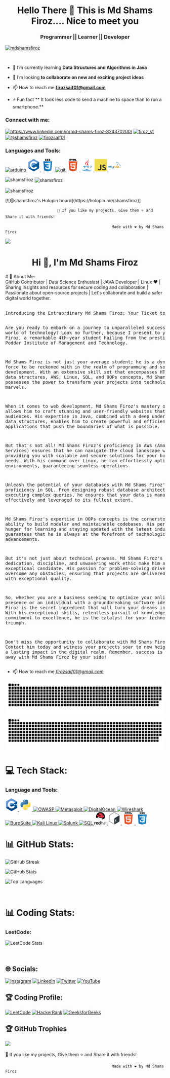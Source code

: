 

<!--
**shamsfiroz/shamsfiroz** is a ✨ _special_ ✨ repository because its `README.md` (this file) appears on your GitHub profile.

Here are some ideas to get you started:

- 🔭 I’m currently working on ...
- 🌱 I’m currently learning ...
- 👯 I’m looking to collaborate on ...
- 🤔 I’m looking for help with ...
- 💬 Ask me about ...
- 📫 How to reach me: ...
- 😄 Pronouns: ...
- ⚡ Fun fact: ...
-->

<h1 align="center">
Hello There 👋 This is Md Shams Firoz.... Nice to meet you
  
</h1>
<h3 align="center">Programmer || Learner || Developer </h3>


<p align="left"> <a href="https://github.com/ryo-ma/github-profile-trophy"><img src="https://github-profile-trophy.vercel.app/?username=mdshamsfiroz" alt="mdshamsfiroz" /></a> </p>

<p align="left"> <a href="https://twitter.com/" target="blank"><img src="https://img.shields.io/twitter/follow/?logo=twitter&style=for-the-badge" alt="" /></a> </p>

- 🌱 I’m currently learning **Data Structures and Algorithms in Java**

- 👯 I’m looking **to collaborate on new and exciting project ideas**

- 📫 How to reach me **firozsaif01@gmail.com**

- ⚡ Fun fact ** It took less code to send a machine to space than to run a smartphone.**

<h3 align="left">Connect with me:</h3>
<p align="left">
<a href="https://linkedin.com/in/https://www.linkedin.com/in/md-shams-firoz/" target="blank"><img align="center" src="https://raw.githubusercontent.com/rahuldkjain/github-profile-readme-generator/master/src/images/icons/Social/linked-in-alt.svg" alt="https://www.linkedin.com/in/md-shams-firoz-824370200/" height="30" width="40" /></a>
<a href="https://www.leetcode.com/firoz_sf" target="blank"><img align="center" src="https://raw.githubusercontent.com/rahuldkjain/github-profile-readme-generator/master/src/images/icons/Social/leet-code.svg" alt="firoz_sf" height="30" width="40" /></a>
<a href="https://www.hackerearth.com/@shamsfiroz" target="blank"><img align="center" src="https://raw.githubusercontent.com/rahuldkjain/github-profile-readme-generator/master/src/images/icons/Social/hackerearth.svg" alt="@shamsfiroz" height="30" width="40" /></a>
<a href="https://auth.geeksforgeeks.org/user/firozsaif01" target="blank"><img align="center" src="https://raw.githubusercontent.com/rahuldkjain/github-profile-readme-generator/master/src/images/icons/Social/geeks-for-geeks.svg" alt="firozsaif01" height="30" width="40" /></a>
</p>

<h3 align="left">Languages and Tools:</h3>
<p align="left"> <a href="https://www.arduino.cc/" target="_blank" rel="noreferrer"> <img src="https://cdn.worldvectorlogo.com/logos/arduino-1.svg" alt="arduino" width="40" height="40"/> </a> <a href="https://www.cprogramming.com/" target="_blank" rel="noreferrer"> <img src="https://raw.githubusercontent.com/devicons/devicon/master/icons/c/c-original.svg" alt="c" width="40" height="40"/> </a> <a href="https://www.w3schools.com/css/" target="_blank" rel="noreferrer"> <img src="https://raw.githubusercontent.com/devicons/devicon/master/icons/css3/css3-original-wordmark.svg" alt="css3" width="40" height="40"/> </a> <a href="https://git-scm.com/" target="_blank" rel="noreferrer"> <img src="https://www.vectorlogo.zone/logos/git-scm/git-scm-icon.svg" alt="git" width="40" height="40"/> </a> <a href="https://www.w3.org/html/" target="_blank" rel="noreferrer"> <img src="https://raw.githubusercontent.com/devicons/devicon/master/icons/html5/html5-original-wordmark.svg" alt="html5" width="40" height="40"/> </a> <a href="https://www.java.com" target="_blank" rel="noreferrer"> <img src="https://raw.githubusercontent.com/devicons/devicon/master/icons/java/java-original.svg" alt="java" width="40" height="40"/> </a> <a href="https://developer.mozilla.org/en-US/docs/Web/JavaScript" target="_blank" rel="noreferrer"> <img src="https://raw.githubusercontent.com/devicons/devicon/master/icons/javascript/javascript-original.svg" alt="javascript" width="40" height="40"/> </a> <a href="https://www.mysql.com/" target="_blank" rel="noreferrer"> <img src="https://raw.githubusercontent.com/devicons/devicon/master/icons/mysql/mysql-original-wordmark.svg" alt="mysql" width="40" height="40"/> </a> </p>

<p><img align="left" src="https://github-readme-stats.vercel.app/api/top-langs?username=mdshamsfiroz&show_icons=true&locale=en&layout=compact" alt="shamsfiroz" /></p>

<p>&nbsp;<img align="center" src="https://github-readme-stats.vercel.app/api?username=mdshamsfiroz&show_icons=true&locale=en" alt="shamsfiroz" /></p>

<p><img align="center" src="https://github-readme-streak-stats.herokuapp.com/?user=shamsfiroz&" alt="shamsfiroz" /></p>
[![@shamsfiroz's Holopin board](https://holopin.me/shamsfiroz)] 

                           💙 If you like my projects, Give them ⭐ and Share it with friends!

                                                   Made with ❤️ by Md Shams Firoz

![](https://visitcount.itsvg.in/api?id=wh04m1i&icon=0&color=10)
<h1 align="center">Hi 👋, I'm Md Shams Firoz</h1>
# 💫 About Me: <br>
 GitHub Contributor | Data Science Enthusiast | JAVA Developer | Linux ❤️ |  Sharing insights and resources for secure coding and collaboration | Passionate about open-source projects | Let's collaborate and build a safer digital world together. <br><br>
<pre>Introducing the Extraordinary Md Shams Firoz: Your Ticket to Technological Triumph!

Are you ready to embark on a journey to unparalleled success in the world of technology? Look no further, because I present to you Md Shams Firoz, a remarkable 4th-year student hailing from the prestigious B.P. Poddar Institute of Management and Technology.

Md Shams Firoz is not just your average student; he is a dynamic force to be reckoned with in the realm of programming and software development. With an extensive skill set that encompasses HTML, Java, data structures, AWS, Linux, SQL, and OOPs concepts, Md Shams Firoz possesses the power to transform your projects into technological marvels.

When it comes to web development, Md Shams Firoz's mastery over HTML allows him to craft stunning and user-friendly websites that captivate audiences. His expertise in Java, combined with a deep understanding of data structures, enables him to create powerful and efficient software applications that push the boundaries of what is possible.

But that's not all! Md Shams Firoz's proficiency in AWS (Amazon Web Services) ensures that he can navigate the cloud landscape with ease, providing you with scalable and secure solutions for your business needs. With his command over Linux, he can effortlessly optimize server environments, guaranteeing seamless operations.

Unleash the potential of your databases with Md Shams Firoz's proficiency in SQL. From designing robust database architectures to executing complex queries, he ensures that your data is managed effectively and leveraged to its fullest extent.

Md Shams Firoz's expertise in OOPs concepts is the cornerstone of his ability to build modular and maintainable codebases. His perpetual hunger for learning and staying updated with the latest industry trends guarantees that he is always at the forefront of technological advancements.

But it's not just about technical prowess. Md Shams Firoz's dedication, discipline, and unwavering work ethic make him a truly exceptional candidate. His passion for problem-solving drives him to overcome any obstacles, ensuring that projects are delivered on time and with exceptional quality.

So, whether you are a business seeking to optimize your online presence or an individual with a groundbreaking software idea, Md Shams Firoz is the secret ingredient that will turn your dreams into reality. With his exceptional skills, relentless pursuit of knowledge, and commitment to excellence, he is the catalyst for your technological triumph.

Don't miss the opportunity to collaborate with Md Shams Firoz. Contact him today and witness your projects soar to new heights, leaving a lasting impact in the digital realm. Remember, success is just a step away with Md Shams Firoz by your side! </pre>

- 📫 How to reach me *firozsaif01@gmail.com*

<!-- <img align="right" alt="Hacker" width="350" src= "https://media.tenor.com/images/b09a5c53026b5b30935947f380107bdc/tenor.gif"><br> -->
<!-- Snake animation -->
<div align="center">
  <img alt="Snake animation dark mode" src="https://raw.githubusercontent.com/migueltc13/migueltc13/main/.github/images/github-snake-dark.svg#gh-dark-mode-only"/>
  <img alt="Snake animation light mode" src="https://raw.githubusercontent.com/migueltc13/migueltc13/main/.github/images/github-contribution-grid-snake.svg#gh-light-mode-only"/>
</div>



# 💻 Tech Stack:
<h3 align="left">Language and Tools:</h3>
<p align="left">
  <a href="https://www.cplusplus.com/" target="_blank" rel="noreferrer">
    <img src="https://raw.githubusercontent.com/devicons/devicon/master/icons/cplusplus/cplusplus-original.svg" alt="C++" width="40" height="40"/>
  </a>
  <a href="https://www.python.org/" target="_blank" rel="noreferrer">
    <img src="https://raw.githubusercontent.com/devicons/devicon/master/icons/python/python-original.svg" alt="Python" width="40" height="40"/>
  </a>

  <a href="https://www.owasp.org/" target="_blank" rel="noreferrer">
    <img src="https://jowasp.github.io/images/owasp_logo_icon.png" alt="OWASP" width="40" height="40"/>
  </a>
  <a href="https://www.metasploit.com/" target="_blank" rel="noreferrer">
    <img src="https://gitlab.com/uploads/-/system/project/avatar/11903880/kali-metasploit-framework.png" alt="Metasploit" width="40" height="40"/>
  </a>
  <a href="https://www.digitalocean.com/" target="_blank" rel="noreferrer">
    <img src="https://www.vectorlogo.zone/logos/digitalocean/digitalocean-icon.svg" alt="DigitalOcean" width="40" height="40"/>
  </a>
  <a href="https://www.wireshark.org/" target="_blank" rel="noreferrer">
    <img src="https://www.vectorlogo.zone/logos/wireshark/wireshark-icon.svg" alt="Wireshark" width="40" height="40"/>
  </a>
  <a href="https://portswigger.net/burp" target="_blank" rel="noreferrer">
    <img src="https://i-loadzone.com/wp-content/uploads/2020/01/Burp-Suite.png" alt="BurpSuite" width="40" height="40"/>
  </a>
  <a href="https://www.kali.org/" target="_blank" rel="noreferrer">
    <img src="https://seeklogo.com/images/K/kali-linux-logo-5A3B1D1555-seeklogo.com.png" alt="Kali Linux" width="40" height="40"/>
  </a>
  <a href="https://www.splunk.com/" target="_blank" rel="noreferrer">
    <img src="https://www.splunk.com/content/dam/splunk2/images/Planet-Splunk.png" alt="Splunk" width="40" height="40"/>
  </a>
  <a href="https://www.postgresql.org/" target="_blank" rel="noreferrer">
    <img src="https://upload.wikimedia.org/wikipedia/commons/2/29/Postgresql_elephant.svg" alt="SQL" width="40" height="40"/>
  </a>
  <a href="https://www.redhat.com/" target="_blank" rel="noreferrer">
    <img src="https://raw.githubusercontent.com/devicons/devicon/master/icons/redhat/redhat-original-wordmark.svg" alt="Red Hat" width="40" height="40"/>
  </a>
 <a href="https://www.gnu.org/software/bash/" target="_blank" rel="noreferrer">
    <img src="https://raw.githubusercontent.com/devicons/devicon/master/icons/bash/bash-original.svg" alt="Bash" width="40" height="40"/>
  </a>
 <a href="https://www.html.com/" target="_blank" rel="noreferrer">
    <img src="https://raw.githubusercontent.com/devicons/devicon/master/icons/html5/html5-original-wordmark.svg" alt="HTML" width="40" height="40"/>
  </a>
  <a href="https://www.w3schools.com/css/" target="_blank" rel="noreferrer">
    <img src="https://raw.githubusercontent.com/devicons/devicon/master/icons/css3/css3-original-wordmark.svg" alt="CSS" width="40" height="40"/>
  </a>
 
</p>


<!-- TryHackMe Profile and Badges -->
<div align="center">
  <!-- <script src="https://tryhackme.com/badge/415141"></script> -->
<!--  <a target="_blank" href="https://tryhackme.com/p/pangoverdhan"><img title="TryHackMe Badge" alt="TryHackMe badge " src="https://tryhackme-badges.s3.amazonaws.com/pangoverdhan.png" </a> -->
</div>
<div align="center">
<!--   <a target="_blank" href="https://tryhackme.com/pangoverdhan/badges/wireshark"><img title="Wireshark" alt="TryHackMe badge 1" src="https://tryhackme.com/img/badges/wireshark.svg" width="100"></a>
  <a target="_blank" href="https://tryhackme.com/pangoverdhan/badges/world-wide-web"><img title="World Wide Web" alt="TryHackMe badge 2" src="https://tryhackme.com/img/badges/howthewebworks.svg" width="100"></a>
  <a target="_blank" href="https://tryhackme.com/pangoverdhan/badges/network-fundamentals"><img title="Network Fundamentals" alt="TryHackMe badge 3" src="https://tryhackme.com/img/badges/networkfundamentals.svg" width="100"></a>
  <a target="_blank" href="https://tryhackme.com/pangoverdhan/badges/blue"><img title="Blue" alt="TryHackMe badge 4" src="https://tryhackme.com/img/badges/blue.svg" width="100"></a>
  <a target="_blank" href="https://tryhackme.com/pangoverdhan/badges/mr-robot"><img title="Mr. Robot" alt="TryHackMe badge 5" src="https://tryhackme.com/img/badges/mrrobot.svg" width="100"></a>
  <a target="_blank" href="https://tryhackme.com/pangoverdhan/badges/hash-cracker"><img title="Hash Cracker" alt="TryHackMe badge 6" src="https://tryhackme.com/img/badges/hashcracker.svg" width="100"></a>
  <a target="_blank" href="https://tryhackme.com/pangoverdhan/badges/ohsint"><img title="OhSINT" alt="TryHackMe badge 7" src="https://tryhackme.com/img/badges/ohsint.svg" width="100"></a>
  <a target="_blank" href="https://tryhackme.com/pangoverdhan/badges/owasp-10"><img title="OWASP Top 10" alt="TryHackMe badge 8" src="https://tryhackme.com/img/badges/owasptop10.svg" width="100"></a>
  <a target="_blank" href="https://tryhackme.com/pangoverdhan/badges/intro-to-pentesting"><img title="Intro to Pentesting" alt="TryHackMe badge 9" src="https://tryhackme.com/img/badges/introtooffensivesecurity.svg" width="100"></a>
  <a target="_blank" href="https://tryhackme.com/pangoverdhan/badges/terminaled"><img title="Terminaled" alt="TryHackMe badge 10" src="https://tryhackme.com/img/badges/linux.svg" width="100"></a>
  <a target="_blank" href="https://tryhackme.com/pangoverdhan/badges/web-fund"><img title="Web Fundamentals" alt="TryHackMe badge 11" src="https://tryhackme.com/img/badges/webbed.svg" width="100"></a>
  <a target="_blank" href="https://tryhackme.com/pangoverdhan/badges/security-awareness"><img title="security awarenwss" alt="TryHackMe badge 12" src="https://tryhackme.com/img/badges/securityawareness.svg" width="100"></a>
  <a target="_blank" href="https://tryhackme.com/pangoverdhan/badges/7-day-streak"><img title="7day" alt="TryHackMe badge 13" src="https://tryhackme.com/img/badges/streak7.svg" width="100"></a>
 <a target="_blank" href="https://tryhackme.com/pangoverdhan/badges/30-day-streak"><img title="30day" alt="TryHackMe badge 14" src="https://tryhackme.com/img/badges/streak30.svg" width="100"></a> -->
</div>



# 📊 GitHub Stats:

 ![GitHub Streak](https://github-readme-streak-stats.herokuapp.com/?user=mdshamsfiroz&theme=dark&hide_border=false) <br>
 
 ![GitHub Stats](https://github-readme-stats.vercel.app/api?username=mdshamsfiroz&theme=dark&hide_border=false&include_all_commits=true&count_private=true&show_icons=true) <br>
 
![Top Languages](https://github-readme-stats.vercel.app/api/top-langs/?username=mdshamsfiroz&theme=dark&hide_border=false&include_all_commits=true&count_private=true&layout=compact)

<br>
 
 # 📊 Coding Stats:

### LeetCode:
![LeetCode Stats](https://leetcode-stats-six.vercel.app/api?username=mdshamsfiroz&theme=dark)

<br>

## 🌐 Socials:
[![Instagram](https://img.shields.io/badge/Instagram-%23E4405F.svg?logo=Instagram&logoColor=white)](https://instagram.com/pan_goverdhan) [![LinkedIn](https://img.shields.io/badge/LinkedIn-%230077B5.svg?logo=linkedin&logoColor=white)](https://linkedin.com/in/https://www.linkedin.com/in/goverdhankumar/) [![Twitter](https://img.shields.io/badge/Twitter-%231DA1F2.svg?logo=Twitter&logoColor=white)](https://twitter.com/P__Goverdhan_) [![YouTube](https://img.shields.io/badge/YouTube-red?logo=youtube&logoColor=white)](https://www.youtube.com/@G0V3RDH4N/) 
<br>


## 🏆 Coding Profile:

[![LeetCode](https://img.shields.io/badge/LeetCode-FFA116?style=flat-square&logo=leetcode&logoColor=white)](https://leetcode.com/pandeygoverdhan/)
[![HackerRank](https://img.shields.io/badge/HackerRank-2EC866?style=flat-square&logo=hackerrank&logoColor=white)](https://www.hackerrank.com/goverdhan_kumar1?hr_r=1)
[![GeeksforGeeks](https://img.shields.io/badge/GeeksforGeeks-0F9D58?style=flat-square&logo=geeksforgeeks&logoColor=white)](https://auth.geeksforgeeks.org/user/wh04m1)


 








## 🏆 GitHub Trophies
![](https://github-profile-trophy.vercel.app/?username=mdshamsfiroz&theme=radical&no-frame=false&no-bg=true&margin-w=4)

 💙 If you like my projects, Give them ⭐ and Share it with friends!

                                                   Made with ❤️ by Md Shams Firoz
